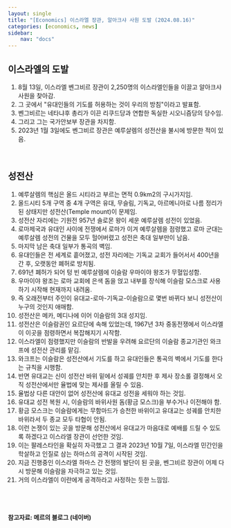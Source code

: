 ```yaml
---
layout: single
title: "[Economics] 이스라엘 장관, 알아크샤 사원 도발 (2024.08.16)"
categories: [economics, news]
sidebar:
    nav: "docs"
---
```


## 이스라엘의 도발
1. 8월 13일, 이스라엘 벤그비르 장관이 2,250명의 이스라엘인들을 이끌고 알아크샤 사원을 찾아감.
1. 그 곳에서 "유대인들의 기도를 허용하는 것이 우리의 방침"이라고 발표함.
1. 벤그비르는 네타냐후 총리가 이끈 리쿠드당과 연합한 독실한 시오니즘당의 당수임.
1. 그리고 그는 국가안보부 장관을 차지함.
1. 2023년 1월 3일에도 벤그비르 장관은 예루살렘의 성전산을 불시에 방문한 적이 있음.

<br/>

## 성전산
1. 예루살렘의 핵심은 올드 시티라고 부르는 면적 0.9km2의 구시가지임.
1. 올드시티 5개 구역 중 4개 구역은 유대, 무슬림, 기독교, 아르메니아로 나름 정리가 된 상태지만 성전산(Temple mount)이 문제임.
1. 성전산 자리에는 기원전 957년 솔로몬 왕이 세운 예루살렘 성전이 있었음.
1. 로마제국과 유대인 사이에 전쟁에서 로마가 이겨 예루살렘을 점령했고 로마 군대는 예루살렘 성전의 건물을 모두 헐어버렸고 성전은 축대 일부만이 남음.
1. 마지막 남은 축대 일부가 통곡의 벽임.
1. 유대인들은 전 세계로 흩어졌고, 성전 자리에는 기독교 교회가 들어서서 400년을 간 후, 오랫동안 폐허로 방치됨.
1. 691년 폐허가 되어 텅 빈 예루살렘에 이슬람 우마이야 왕조가 무혈입성함.
1. 우마이야 왕조는 로마 교회에 은색 돔을 얹고 내부를 장식해 이슬람 모스크로 사용하기 시작해 현재까지 내려옴.
1. 즉 오래전부터 주인이 유대교-로마-기독교-이슬람으로 몇번 바뀌다 보니 성전산이 누구의 것인지 애매함.
1. 성전산은 메카, 메디나에 이어 이슬람의 3대 성지임.
1. 성전산은 이슬람권인 요르단에 속해 있었는데, 1967년 3차 중동전쟁에서 이스라엘이 이곳을 점령하면서 복잡해지기 시작함.
1. 이스라엘이 점령했지만 이슬람의 반발을 우려해 요르단의 이슬람 종교기관인 와크프에 성전산 관리를 맡김.
1. 와크프는 이슬람은 성전산에서 기도를 하고 유대인들은 통곡의 벽에서 기도를 한다는 규칙을 시행함.
1. 반면 유대교는 신이 성전산 바위 밑에서 성궤를 안치한 후 제사 장소롤 결정해서 오직 성전산에서만 율법에 맞는 제사를 올릴 수 있음.
1. 율법상 다른 대안이 없어 성전산에 유대교 성전을 세워야 하는 것임.
1. 유대교 성전 복원 시, 이슬람의 바위사원 돔(황금 모스크)을 부수거나 이전해야 함.
1. 황금 모스크는 이슬람에게는 무함마드가 승천한 바위이고 유대교는 성궤를 안치한 바위라서 두 종교 모두 타협이 안됨.
1. 이런 논쟁이 있는 곳을 방문해 성전산에서 유대교가 마음대로 예배를 드릴 수 있도록 하겠다고 이스라엘 장관이 선언한 것임.
1. 이는 팔레스타인을 확실히 자극했고 그 결과 2023년 10월 7일, 이스라엘 민간인을 학살하고 인질로 삼는 하마스의 공격이 시작된 것임.
1. 지금 진행중인 이스라엘 하마스 간 전쟁의 발단이 된 곳을, 벤그비르 장관이 어제 다시 방문해 이슬람을 자극하고 있는 것임.
1. 거의 이스라엘이 이란에게 공격하라고 사정하는 듯한 느낌임.


<br/>
<br/>

#### 참고자료: 메르의 블로그 (네이버) 